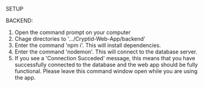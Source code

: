

SETUP

BACKEND:
1. Open the command prompt on your computer
2. Chage directories to '.../Cryptid-Web-App/backend'
3. Enter the command 'npm i'. This will install dependencies.
4. Enter the command 'nodemon'. This will connect to the database server.
5. If you see a 'Connection Succeded' message, this means that you have successfully connected to the database and the web app should be fully functional. Please leave this command window open while you are using the app.
